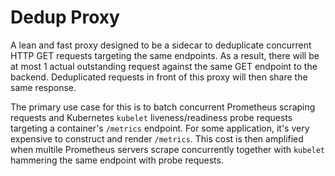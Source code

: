 # Dedup Proxy

A lean and fast proxy designed to be a sidecar to deduplicate concurrent HTTP GET requests targeting the same endpoints. As a result, there will be at most 1 actual outstanding request against the same GET endpoint to the backend. Deduplicated requests in front of this proxy will then share the same response.

The primary use case for this is to batch concurrent Prometheus scraping requests and Kubernetes `kubelet` liveness/readiness probe requests targeting a container's `/metrics` endpoint. For some application, it's very expensive to construct and render `/metrics`. This cost is then amplified when multile Prometheus servers scrape concurrently together with `kubelet` hammering the same endpoint with probe requests.
